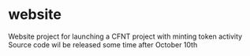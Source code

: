 # website
Website project for launching a CFNT project with minting token activity
Source code wil be released some time after October 10th
